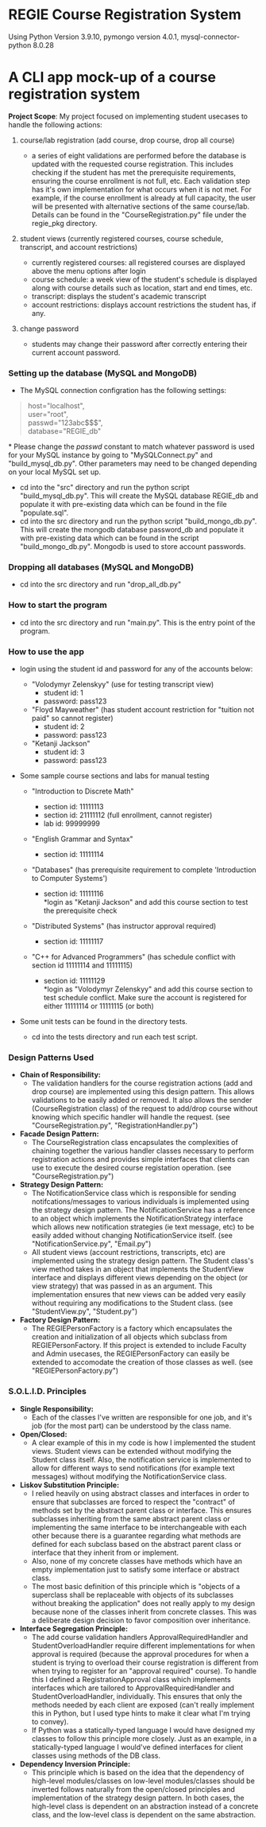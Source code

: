 # REGIE Course Registration System
Using Python Version 3.9.10, pymongo version 4.0.1, mysql-connector-python 8.0.28



# A CLI app mock-up of a course registration system
**Project Scope**: My project focused on implementing student usecases to handle the following actions:
1. course/lab registration (add course, drop course, drop all course)
    - a series of eight validations are performed before the database is updated with the requested course registration. This includes checking if the student has met the prerequisite requirements, ensuring the course enrollment is not full, etc. Each validation step has it's own implementation for what occurs when it is not met. For example, if the course enrollment is already at full capacity, the user will be presented with alternative sections of the same course/lab. Details can be found in the "CourseRegistration.py" file under the regie_pkg directory. 

2. student views (currently registered courses, course schedule, transcript, and account restrictions)
    - currently registered courses: all registered courses are displayed above the menu options after login
    - course schedule: a week view of the student's schedule is displayed along with course details such as location, start and end times, etc.
    - transcript: displays the student's academic transcript
    - account restrictions: displays account restrictions the student has, if any. 
    
3. change password
    - students may change their password after correctly entering their current account password.


### Setting up the database (MySQL and MongoDB)
- The MySQL connection configration has the following settings:
>host="localhost",\
 user="root",\
 passwd="123abc$$$",\
>database="REGIE_db"

\*  Please change the *passwd* constant to match whatever password is used for your MySQL instance by going to "MySQLConnect.py" and "build_mysql_db.py". Other parameters may need to be changed depending on your local MySQL set up. 
- cd into the "src" directory and run the python script "build_mysql_db.py". This will create the MySQL database REGIE_db and populate it with pre-existing data which can be found in the file "populate.sql". 
- cd into the src directory and run the python script "build_mongo_db.py". This will create the mongodb database password_db and populate it with pre-existing data which can be found in the script "build_mongo_db.py". Mongodb is used to store account passwords.

### Dropping all databases (MySQL and MongoDB)
- cd into the src directory and run "drop_all_db.py"

### How to start the program
- cd into the src directory and run "main.py". This is the entry point of the program. 


### How to use the app
- login using the student id and password for any of the accounts below:
    - "Volodymyr Zelenskyy" (use for testing transcript view)
        - student id: 1
        - password: pass123
    - "Floyd Mayweather" (has student account restriction for "tuition not paid" so cannot register)
        - student id: 2
        - password: pass123
    - "Ketanji Jackson" 
        - student id: 3
        - password: pass123

- Some sample course sections and labs for manual testing
    - "Introduction to Discrete Math"
        - section id: 11111113
        - section id: 21111112 (full enrollment, cannot register)
        - lab id: 99999999
        
    - "English Grammar and Syntax"
        - section id: 11111114

    - "Databases" (has prerequisite requirement to complete 'Introduction to Computer Systems')
        - section id: 11111116\
        \*login as "Ketanji Jackson" and add this course section to test the prerequisite check

    - "Distributed Systems" (has instructor approval required)
        - section id: 11111117
    
    - "C++ for Advanced Programmers" (has schedule conflict with section id 11111114 and 11111115)
        - section id: 11111129\
        \*login as "Volodymyr Zelenskyy" and add this course section to test schedule conflict. Make sure the account is registered for either 11111114 or 11111115 (or both)

- Some unit tests can be found in the directory tests. 
    - cd into the tests directory and run each test script. 

### Design Patterns Used
- **Chain of Responsibility:** 
    - The validation handlers for the course registration actions (add and drop course) are implemented using this design pattern. This allows validations to be easily added or removed. It also allows the sender (CourseRegistration class) of the request to add/drop course without knowing which specific handler will handle the request. (see "CourseRegistration.py", "RegistrationHandler.py")
- **Facade Design Pattern:** 
    - The CourseRegistration class encapsulates the complexities of chaining together the various handler classes necessary to perform registration actions and provides simple interfaces that clients can use to execute the desired course registation operation. (see "CourseRegistration.py") 
- **Strategy Design Pattern:** 
    - The NotificationService class which is responsible for sending notifcations/messages to various individuals is implemented using the strategy design pattern. The NotificationService has a reference to an object which implements the NotificationStrategy interface which allows new notification strategies (ie text message, etc) to be easily added without changing NotificationService itself. (see "NotificationService.py", "Email.py") 
    - All student views (account restrictions, transcripts, etc) are implemented using the strategy design pattern. The Student class's view method takes in an object that implements the StudentView interface and displays different views depending on the object (or view strategy) that was passed in as an argument. This implementation ensures that new views can be added very easily without requiring any modifications to the Student class. (see "StudentView.py", "Student.py")
- **Factory Design Pattern:** 
    - The REGIEPersonFactory is a factory which encapsulates the creation and initialization of all objects which subclass from REGIEPersonFactory. If this project is extended to include Faculty and Admin usecases, the REGIEPersonFactory can easily be extended to accomodate the creation of those classes as well. (see "REGIEPersonFactory.py")




### S.O.L.I.D. Principles
- **Single Responsibility:**
    - Each of the classes I've written are responsible for one job, and it's job (for the most part) can be understood by the class name. 
- **Open/Closed:**
    - A clear example of this in my code is how I implemented the student views. Student views can be extended without modifying the Student class itself. Also, the notification service is implemented to allow for different ways to send notifications (for example text messages) without modifying the NotificationService class. 
- **Liskov Substitution Principle:**
    - I relied heavily on using abstract classes and interfaces in order to ensure that subclasses are forced to respect the "contract" of methods set by the abstract parent class or interface. This ensures subclasses inheriting from the same abstract parent class or implementing the same interface to be interchangeable with each other because there is a guarantee regarding what methods are defined for each subclass based on the abstract parent class or interface that they inherit from or implement. 
    - Also, none of my concrete classes have methods which have an empty implementation just to satisfy some interface or abstract class.
    - The most basic definition of this principle which is "objects of a superclass shall be replaceable with objects of its subclasses without breaking the application" does not really apply to my design because none of the classes inherit from concrete classes. This was a deliberate design decision to favor composition over inheritance. 
- **Interface Segregation Principle:**
    - The add course validation handlers ApprovalRequiredHandler and StudentOverloadHandler require different implementations for when approval is required (because the approval procedures for when a student is trying to overload their course registration is different from when trying to register for an "approval required" course). To handle this I defined a RegistrationApproval class which implements interfaces which are tailored to ApprovalRequiredHandler and StudentOverloadHandler, individually. This ensures that only the methods needed by each client are exposed (can't really implement this in Python, but I used type hints to make it clear what I'm trying to convey). 
    - If Python was a statically-typed language I would have designed my classes to follow this principle more closely. Just as an example, in a statically-typed language I would've defined interfaces for client classes using methods of the DB class. 
- **Dependency Inversion Principle:** 
    - This principle which is based on the idea that the dependency of high-level modules/classes on low-level modules/classes should be inverted follows naturally from the open/closed principles and implementation of the strategy design pattern. In both cases, the high-level class is dependent on an abstraction instead of a concrete class, and the low-level class is dependent on the same abstraction. 